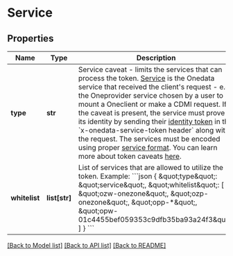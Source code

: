 # Service

## Properties
Name | Type | Description | Notes
------------ | ------------- | ------------- | -------------
**type** | **str** | Service caveat - limits the services that can process the token. [Service](https://onedata.org/#/home/documentation/doc/using_onedata/tokens[service].html) is the Onedata service that received the client&#x27;s request - e.g. the Oneprovider service chosen by a user to mount a Oneclient or make a CDMI request. If the caveat is present, the service must prove its identity by sending their [identity token](https://onedata.org/#/home/documentation/doc/using_onedata/tokens[identity-tokens].html) in the &#x60;x-onedata-service-token header&#x60; along with the request. The services must be encoded using proper [service format](https://onedata.org/#/home/documentation/doc/using_onedata/tokens[service].html).  You can learn more about token caveats [here](https://onedata.org/#/home/documentation/doc/using_onedata/tokens[token-caveats].html).  | [optional] 
**whitelist** | **list[str]** | List of services that are allowed to utilize the token.  Example: &#x60;&#x60;&#x60;json   {     \&quot;type\&quot;: \&quot;service\&quot;,     \&quot;whitelist\&quot;: [       \&quot;ozw-onezone\&quot;,       \&quot;ozp-onezone\&quot;,       \&quot;opp-*\&quot;,       \&quot;opw-01c4455bef059353c9dfb35ba93a24f3\&quot;     ]   } &#x60;&#x60;&#x60;  | [optional] 

[[Back to Model list]](../README.md#documentation-for-models) [[Back to API list]](../README.md#documentation-for-api-endpoints) [[Back to README]](../README.md)

